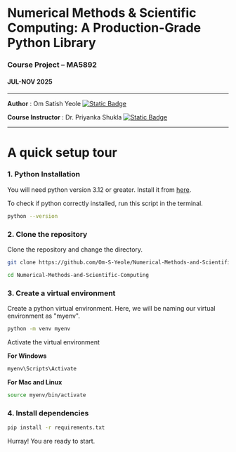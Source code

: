 # Numerical Methods & Scientific Computing: A Production-Grade Python Library
### Course Project – MA5892
#### JUL-NOV 2025

---
**Author** : Om Satish Yeole   [![Static Badge](https://img.shields.io/badge/Linkedin-blue)](https://www.linkedin.com/in/om-yeole)

**Course Instructor** : Dr. Priyanka Shukla   [![Static Badge](https://img.shields.io/badge/Website-blue)](https://math.iitm.ac.in/innerfaculty.php?fname=Priyanka%20Shukla)

---

# A quick setup tour

### 1. Python Installation
You will need python version 3.12 or greater. Install it from [here](https://www.python.org/).

To check if python correctly installed, run this script in the terminal.
```bash
python --version
```

### 2. Clone the repository

Clone the repository and change the directory.

```bash
git clone https://github.com/Om-S-Yeole/Numerical-Methods-and-Scientific-Computing.git
```
```bash
cd Numerical-Methods-and-Scientific-Computing
```

### 3. Create a virtual environment

Create a python virtual environment. Here, we will be naming our virtual environment as "myenv".

```bash
python -m venv myenv
```

Activate the virtual environment

**For Windows**
```bash
myenv\Scripts\Activate
```
**For Mac and Linux**
```bash
source myenv/bin/activate
```

### 4. Install dependencies
```bash
pip install -r requirements.txt
```

Hurray! You are ready to start.